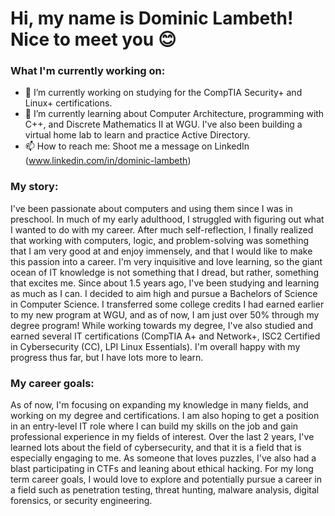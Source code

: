 # Hi, my name is Dominic Lambeth! Nice to meet you 😊

### What I'm currently working on:

- 🔭 I’m currently working on studying for the CompTIA Security+ and Linux+ certifications.
- 🌱 I’m currently learning about Computer Architecture, programming with C++, and Discrete Mathematics II at WGU. I've also been building a virtual home lab to learn and practice Active Directory.
- 📫 How to reach me: Shoot me a message on LinkedIn (www.linkedin.com/in/dominic-lambeth)

### My story:
I've been passionate about computers and using them since I was in preschool. In much of my early adulthood, I struggled with figuring out what I wanted to do with my career. After much self-reflection, I finally realized that working with computers, logic, and problem-solving was something that I am very good at and enjoy immensely, and that I would like to make this passion into a career. I'm very inquisitive and love learning, so the giant ocean of IT knowledge is not something that I dread, but rather, something that excites me. Since about 1.5 years ago, I've been studying and learning as much as I can. I decided to aim high and pursue a Bachelors of Science in Computer Science. I transferred some college credits I had earned earlier to my new program at WGU, and as of now, I am just over 50% through my degree program! While working towards my degree, I've also studied and earned several IT certifications (CompTIA A+ and Network+, ISC2 Certified in Cybersecurity (CC), LPI Linux Essentials). I'm overall happy with my progress thus far, but I have lots more to learn.

### My career goals:
As of now, I'm focusing on expanding my knowledge in many fields, and working on my degree and certifications. I am also hoping to get a position in an entry-level IT role where I can build my skills on the job and gain professional experience in my fields of interest. Over the last 2 years, I've learned lots about the field of cybersecurity, and that it is a field that is especially engaging to me. As someone that loves puzzles, I've also had a blast participating in CTFs and leaning about ethical hacking. For my long term career goals, I would love to explore and potentially pursue a career in a field such as penetration testing, threat hunting, malware analysis, digital forensics, or security engineering.



